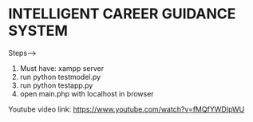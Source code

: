 # INTELLIGENT CAREER GUIDANCE SYSTEM
 
Steps-->

1. Must have: xampp server
2. run python testmodel.py
3. run python testapp.py
4. open main.php with localhost in browser

Youtube video link: https://www.youtube.com/watch?v=fMQfYWDIpWU
